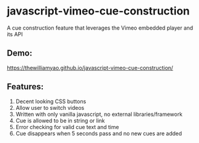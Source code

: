 # javascript-vimeo-cue-construction
A cue construction feature that leverages the Vimeo embedded player and its API

## Demo:
https://thewilliamyao.github.io/javascript-vimeo-cue-construction/

## Features:
1. Decent looking CSS buttons
2. Allow user to switch videos
3. Written with only vanilla javascript, no external libraries/framework
4. Cue is allowed to be in string or link
5. Error checking for valid cue text and time
6. Cue disappears when 5 seconds pass and no new cues are added
